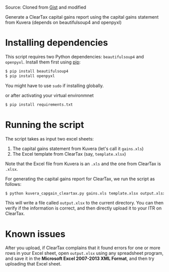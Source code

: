 Source: Cloned from [Gist](https://gist.github.com/foulegg/ed172f4c6bc42852567049c969b41049) and modified

Generate a ClearTax capital gains report using the capital gains statement from Kuvera (depends on beautifulsoup4 and openpyxl) 

# Installing dependencies

This script requires two Python dependencies: `beautifulsoup4` and `openpyxl`. Install them first using [pip](https://pip.pypa.io/en/stable/):

```sh
$ pip install beautifulsoup4
$ pip install openpyxl
```
You might have to use `sudo` if installing globally.

or after activating your virtual environmnet
```sh
$ pip install requirements.txt
```

# Running the script

The script takes as input two excel sheets:

1. The capital gains statement from Kuvera (let's call it `gains.xls`)
2. The Excel template from ClearTax (say, `template.xlsx`)

Note that the Excel file from Kuvera is an `.xls` and the one from ClearTax is `.xlsx`.

For generating the capital gains report for ClearTax, we run the script as follows:

```sh
$ python kuvera_capgain_cleartax.py gains.xls template.xlsx output.xlsx
```

This will write a file called `output.xlsx` to the current directory. You can then verify if the information is correct, and then directly upload it to your ITR on ClearTax.

# Known issues

After you upload, if ClearTax complains that it found errors for one or more rows in your Excel sheet, open `output.xlsx` using any spreadsheet program, and save it in the **Microsoft Excel 2007-2013 XML Format**, and then try uploading that Excel sheet.